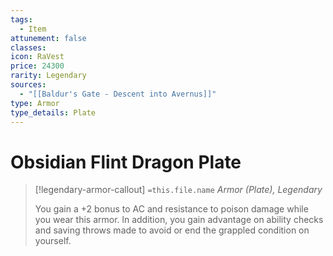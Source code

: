 ```yaml
---
tags:
  - Item
attunement: false
classes: 
icon: RaVest
price: 24300
rarity: Legendary
sources:
  - "[[Baldur's Gate - Descent into Avernus]]"
type: Armor
type_details: Plate
---
```

# Obsidian Flint Dragon Plate
>[!legendary-armor-callout] `=this.file.name`
>*Armor (Plate), Legendary*
>
>You gain a +2 bonus to AC and resistance to poison damage while you wear this armor. ln addition, you gain advantage on ability checks and saving throws made to avoid or end the grappled condition on yourself.
>
>
